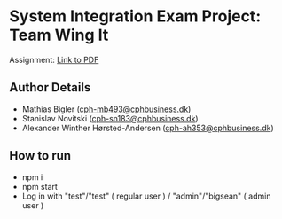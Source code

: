 # System Integration Exam Project: Team Wing It

Assignment: [Link to PDF](https://github.com/datsoftlyngby/soft2019fall-si/blob/master/docs/ExamProject/SystemIntegrationExamProject.pdf)

## Author Details

- Mathias Bigler (cph-mb493@cphbusiness.dk)
- Stanislav Novitski (cph-sn183@cphbusiness.dk)
- Alexander Winther Hørsted-Andersen (cph-ah353@cphbusiness.dk)

## How to run

- npm i
- npm start
- Log in with "test"/"test" ( regular user ) / "admin"/"bigsean" ( admin user )

